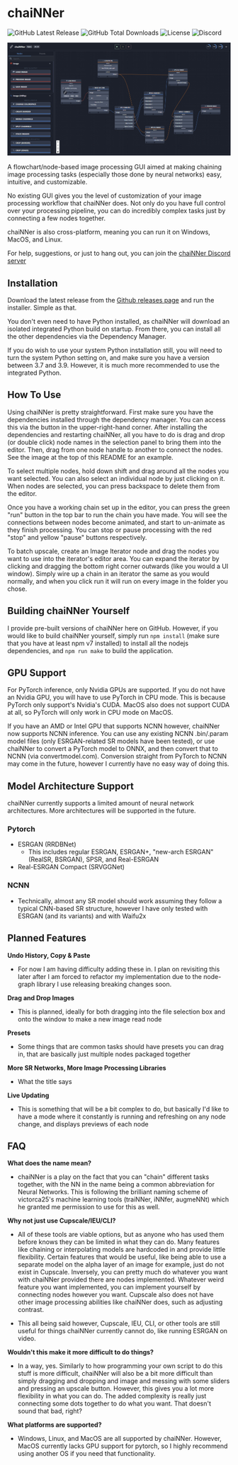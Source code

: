 # chaiNNer

![GitHub Latest Release](https://img.shields.io/github/v/release/joeyballentine/chaiNNer) ![GitHub Total Downloads](https://img.shields.io/github/downloads/joeyballentine/chaiNNer/total) ![License](https://img.shields.io/github/license/joeyballentine/chaiNNer) ![Discord](https://img.shields.io/discord/930865462852591648?label=Discord&logo=Discord&logoColor=white)

<p align="center">
    <img src="src/public/chaiNNer screenshot.png" width="720" />
</p>

A flowchart/node-based image processing GUI aimed at making chaining image processing tasks (especially those done by neural networks) easy, intuitive, and customizable.

No existing GUI gives you the level of customization of your image processing workflow that chaiNNer does. Not only do you have full control over your processing pipeline, you can do incredibly complex tasks just by connecting a few nodes together.

chaiNNer is also cross-platform, meaning you can run it on Windows, MacOS, and Linux.

For help, suggestions, or just to hang out, you can join the [chaiNNer Discord server](https://discord.gg/pzvAKPKyHM)

## Installation

Download the latest release from the [Github releases page](https://github.com/joeyballentine/chaiNNer/releases) and run the installer. Simple as that.

You don't even need to have Python installed, as chaiNNer will download an isolated integrated Python build on startup. From there, you can install all the other dependencies via the Dependency Manager.

If you do wish to use your system Python installation still, you will need to turn the system Python setting on, and make sure you have a version between 3.7 and 3.9. However, it is much more recommended to use the integrated Python.

## How To Use

Using chaiNNer is pretty straightforward. First make sure you have the dependencies installed through the dependency manager. You can access this via the button in the upper-right-hand corner. After installing the dependencies and restarting chaiNNer, all you have to do is drag and drop (or double click) node names in the selection panel to bring them into the editor. Then, drag from one node handle to another to connect the nodes. See the image at the top of this README for an example.

To select multiple nodes, hold down shift and drag around all the nodes you want selected. You can also select an individual node by just clicking on it. When nodes are selected, you can press backspace to delete them from the editor.

Once you have a working chain set up in the editor, you can press the green "run" button in the top bar to run the chain you have made. You will see the connections between nodes become animated, and start to un-animate as they finish processing. You can stop or pause processing with the red "stop" and yellow "pause" buttons respectively.

To batch upscale, create an Image Iterator node and drag the nodes you want to use into the iterator's editor area. You can expand the iterator by clicking and dragging the bottom right corner outwards (like you would a UI window). Simply wire up a chain in an iterator the same as you would normally, and when you click run it will run on every image in the folder you chose.

## Building chaiNNer Yourself

I provide pre-built versions of chaiNNer here on GitHub. However, if you would like to build chaiNNer yourself, simply run `npm install` (make sure that you have at least npm v7 installed) to install all the nodejs dependencies, and `npm run make` to build the application.

## GPU Support

For PyTorch inference, only Nvidia GPUs are supported. If you do not have an Nvidia GPU, you will have to use PyTorch in CPU mode. This is because PyTorch only support's Nvidia's CUDA. MacOS also does not support CUDA at all, so PyTorch will only work in CPU mode on MacOS.

If you have an AMD or Intel GPU that supports NCNN however, chaiNNer now supports NCNN inference. You can use any existing NCNN .bin/.param model files (only ESRGAN-related SR models have been tested), or use chaiNNer to convert a PyTorch model to ONNX, and then convert that to NCNN (via convertmodel.com). Conversion straight from PyTorch to NCNN may come in the future, however I currently have no easy way of doing this.

## Model Architecture Support

chaiNNer currently supports a limited amount of neural network architectures. More architectures will be supported in the future.

### Pytorch

* ESRGAN (RRDBNet)
  * This includes regular ESRGAN, ESRGAN+, "new-arch ESRGAN" (RealSR, BSRGAN), SPSR, and Real-ESRGAN
* Real-ESRGAN Compact (SRVGGNet)

### NCNN

* Technically, almost any SR model should work assuming they follow a typical CNN-based SR structure, however I have only tested with ESRGAN (and its variants) and with Waifu2x

## Planned Features

**Undo History, Copy & Paste**

* For now I am having difficulty adding these in. I plan on revisiting this later after I am forced to refactor my implementation due to the node-graph library I use releasing breaking changes soon.

**Drag and Drop Images**

* This is planned, ideally for both dragging into the file selection box and onto the window to make a new image read node

**Presets**

* Some things that are common tasks should have presets you can drag in, that are basically just multiple nodes packaged together

**More SR Networks, More Image Processing Libraries**

* What the title says

**Live Updating**

* This is something that will be a bit complex to do, but basically I'd like to have a mode where it constantly is running and refreshing on any node change, and displays previews of each node

## FAQ

**What does the name mean?**

* chaiNNer is a play on the fact that you can "chain" different tasks together, with the NN in the name being a common abbreviation for Neural Networks. This is following the brilliant naming scheme of victorca25's machine learning tools (traiNNer, iNNfer, augmeNNt) which he granted me permission to use for this as well.

**Why not just use Cupscale/IEU/CLI?**

* All of these tools are viable options, but as anyone who has used them before knows they can be limited in what they can do. Many features like chaining or interpolating models are hardcoded in and provide little flexibility. Certain features that would be useful, like being able to use a separate model on the alpha layer of an image for example, just do not exist in Cupscale. Inversely, you can pretty much do whatever you want with chaiNNer provided there are nodes implemented. Whatever weird feature you want implemented, you can implement yourself by connecting nodes however you want. Cupscale also does not have other image processing abilities like chaiNNer does, such as adjusting contrast.

* This all being said however, Cupscale, IEU, CLI, or other tools are still useful for things chaiNNer currently cannot do, like running ESRGAN on video.

**Wouldn't this make it more difficult to do things?**

* In a way, yes. Similarly to how programming your own script to do this stuff is more difficult, chaiNNer will also be a bit more difficult than simply dragging and dropping and image and messing with some sliders and pressing an upscale button. However, this gives you a lot more flexibility in what you can do. The added complexity is really just connecting some dots together to do what you want. That doesn't sound that bad, right?

**What platforms are supported?**

* Windows, Linux, and MacOS are all supported by chaiNNer. However, MacOS currently lacks GPU support for pytorch, so I highly recommend using another OS if you need that functionality.
